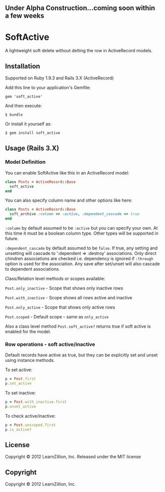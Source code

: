 ## Under Alpha Construction...coming soon within a few weeks

# SoftActive

A lightweight soft delete without delting the row in ActiveRecord models. 

## Installation

Supported on Ruby 1.9.3 and Rails 3.X (ActiveRecord)

Add this line to your application's Gemfile:

    gem 'soft_active'

And then execute:

    $ bundle

Or install it yourself as:

    $ gem install soft_active

## Usage (Rails 3.X)

### Model Definition

You can enable SoftActive like this in an ActiveRecord model:

```ruby
class Posts < ActiveRecord::Base
  soft_active 
end
```

You can also specify column name and other options like here:
```ruby
class Posts < ActiveRecord::Base
  soft_archive :column => :active, :dependent_cascade => true
end
```

`:column` by default assumed to be `:active` but you can specify your own. At this time it must be a boolean column type. Other types will be supported in future.

`:dependent_cascade` by default assumed to be `false`. If true, any setting and unsetting will cascade to ':dependent => :destroy' associations. Only direct chindren associations are checked i.e. dependency is ignored if `:through` option is used for the association. Any save after set/unset will also cascade to dependent associations. 

Class/Relation level methods or scopes available:

`Post.only_inactive` - Scope that shows only inactive rows

`Post.with_inactive` - Scope shows all rows active and inactive

`Post.only_active` - Scope that shows only active rows

`Post.scoped` - Default scope - same as `only_active`

Also a class level method `Post.soft_active?` returns true if soft active is enabled for the model.


### Row operations - soft active/inactive

Default records have active as true, but they can be explicitly set and unset using instance methods.

To set active:

```ruby
p = Post.first
p.set_active
```

To set inactive:

```ruby
p = Post.with_inactive.first
p.unset_active
```

To check active/inactive:

```ruby
p = Post.unscoped.first
p.is_active?
```

## License
Copyright © 2012 LearnZillion, Inc. Released under the MIT license

## Copyright
Copyright © 2012 LearnZillion, Inc.
